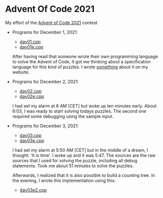 # Advent Of Code 2021

My effort of the [Advent of Code 2021](https://adventofcode.com) contest

* Programs for December 1, 2021:
  * [day01.cpp](day01.cpp)
  * [day01e.cpp](day01e.cpp)

  After having read that someone wrote their own programming language
  to solve the Advent of Code, it got me thinking about a specification
  language for this kind of puzzles. I wrote [something](https://www.iwriteiam.nl/D2112.html#1)
  about it on my website.

* Programs for December 2, 2021:
  * [day02.cpp](day02.cpp)
  * [day02e.cpp](day02e.cpp)
  
  I had set my alarm at 6 AM [CET] but woke up ten minutes early.
  About 6:03, I was ready to start solving todays puzzles. The second
  one required some debugging using the sample input.

* Programs for December 3, 2021:
  * [day03.cpp](day03.cpp)
  * [day03e.cpp](day03e.cpp)
  
  I had set my alarm at 5:50 AM [CET] but in the middle of a dream,
  I thought: 'It is time'. I woke up and it was 5:47.
  The sources are the raw sources that I used for solving the puzzle,
  including all debug statements. Took me about 51 minutes to solve
  the puzzles.
  
  Afterwards, I realized that it is also possible to build a counting
  tree. In the evening, I wrote this implementation using this:
  * [day03e2.cpp](day03e2.cpp)
